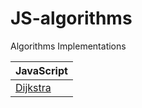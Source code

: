 # JS-algorithms
Algorithms Implementations

| JavaScript              |
| ----------------------- |
| [Dijkstra][dijkstra-js] |

[dijkstra-js]: algorithms/dijkstra.js